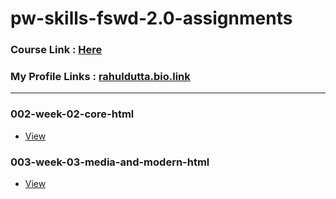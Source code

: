# pw-skills-fswd-2.0-assignments
### Course Link : [Here](https://pwskills.com/course/Full-Stack-web-development-2.0)

### My Profile Links : [rahuldutta.bio.link](https://rahuldutta.bio.link)

---
### 002-week-02-core-html
- [View](https://github.com/irahuldutta02/pw-skills-fswd-2.0-assignments/tree/main/002-week-02-core-html)

### 003-week-03-media-and-modern-html
- [View](https://github.com/irahuldutta02/pw-skills-fswd-2.0-assignments/tree/main/003-week-03-media-and-modern-html)




<!-- ### 000-pdf-assignments
- using `HTML5`
- [Code](https://github.com/irahuldutta02/pw-skills-fswd-2.0-assignments/tree/main/000-pdf-assignments)
- [Live](https://irahuldutta02.github.io/pw-skills-fswd-2.0-assignments/001/index.html)
- [Download](https://minhaskamal.github.io/DownGit/#/home?url=https://github.com/irahuldutta02/pw-skills-fswd-2.0-assignments/tree/main/000-pdf-assignments) -->